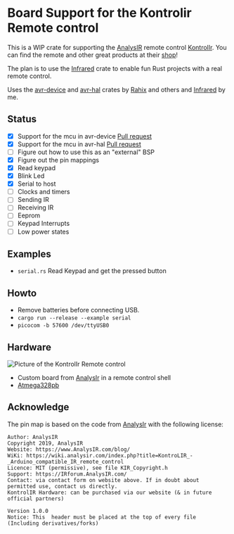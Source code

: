 # Board Support for the Kontrolir Remote control

This is a WIP crate for supporting the [AnalysIR] remote control [KontrolIr]. You can find the remote and other great products at their [shop][AnalysIrShop]!

The plan is to use the [Infrared] crate to enable fun Rust projects with a real remote control.

Uses the [avr-device][AvrDevice] and [avr-hal][AvrHal] crates by [Rahix] and others and [Infrared] by me.

## Status
 - [x] Support for the mcu in avr-device [Pull request](https://github.com/Rahix/avr-device/pull/55)
 - [x] Support for the mcu in avr-hal [Pull request](https://github.com/Rahix/avr-hal/pull/96)
 - [ ] Figure out how to use this as an "external" BSP
 - [x] Figure out the pin mappings
 - [x] Read keypad
 - [x] Blink Led
 - [x] Serial to host
 - [ ] Clocks and timers
 - [ ] Sending IR
 - [ ] Receiving IR
 - [ ] Eeprom
 - [ ] Keypad Interrupts
 - [ ] Low power states

## Examples
 - `serial.rs` Read Keypad and get the pressed button 

## Howto

- Remove batteries before connecting USB.
- `cargo run --release --example serial`
- `picocom -b 57600 /dev/ttyUSB0`

## Hardware
![Picture of the KontrolIr Remote control](https://wiki.analysir.com/images/thumb/0/0d/KontroLIR_photo1.jpg/255px-KontroLIR_photo1.jpg "KontrolIr")

 - Custom board from [AnalysIr] in a remote control shell
 - [Atmega328pb]
 
## Acknowledge

The pin map is based on the code from [AnalysIr] with the following license:
```
Author: AnalysIR
Copyright 2019, AnalysIR
Website: https://www.AnalysIR.com/blog/
WiKi: https://wiki.analysir.com/index.php?title=KontroLIR_-_Arduino_compatible_IR_remote_control
Licence: MIT (permissive), see file KIR_Copyright.h
Support: https://IRforum.AnalysIR.com/
Contact: via contact form on website above. If in doubt about permitted use, contact us directly.
KontrolIR Hardware: can be purchased via our website (& in future official partners)

Version 1.0.0
Notice: This  header must be placed at the top of every file (Including derivatives/forks)
```


[AnalysIr]: https://www.analysir.com/blog/
[KontrolIr]: https://wiki.analysir.com/index.php?title=KontroLIR_-_Arduino_compatible_IR_remote_control
[AnalysIrShop]: https://www.analysir.com/blog/shop/
[Atmega328pb]: https://www.microchip.com/wwwproducts/en/atmega328pb
[AvrHal]: https://github.com/Rahix/avr-hal/
[AvrDevice]: https://github.com/Rahix/avr-device/
[Rahix]: https://github.com/Rahix/
[Infrared]: https://github.com/jkristell/infrared
